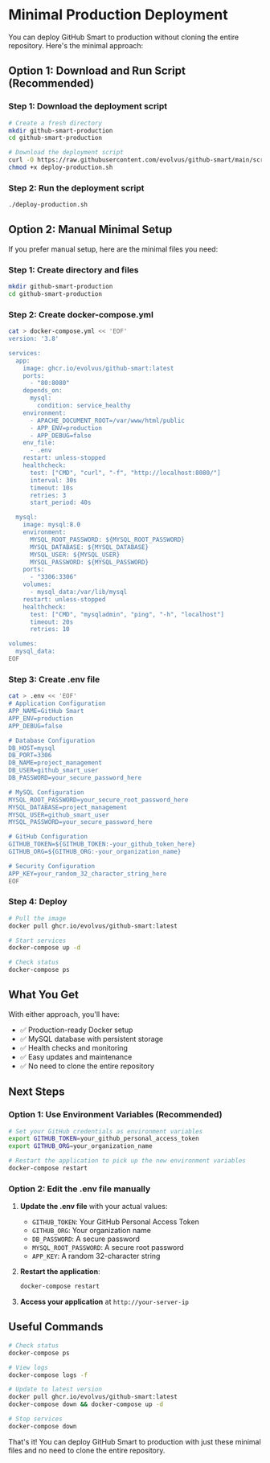 # Minimal Production Deployment

You can deploy GitHub Smart to production without cloning the entire repository. Here's the minimal approach:

## Option 1: Download and Run Script (Recommended)

### Step 1: Download the deployment script
```bash
# Create a fresh directory
mkdir github-smart-production
cd github-smart-production

# Download the deployment script
curl -O https://raw.githubusercontent.com/evolvus/github-smart/main/scripts/deploy-production.sh
chmod +x deploy-production.sh
```

### Step 2: Run the deployment script
```bash
./deploy-production.sh
```

## Option 2: Manual Minimal Setup

If you prefer manual setup, here are the minimal files you need:

### Step 1: Create directory and files
```bash
mkdir github-smart-production
cd github-smart-production
```

### Step 2: Create docker-compose.yml
```bash
cat > docker-compose.yml << 'EOF'
version: '3.8'

services:
  app:
    image: ghcr.io/evolvus/github-smart:latest
    ports:
      - "80:8080"
    depends_on:
      mysql:
        condition: service_healthy
    environment:
      - APACHE_DOCUMENT_ROOT=/var/www/html/public
      - APP_ENV=production
      - APP_DEBUG=false
    env_file:
      - .env
    restart: unless-stopped
    healthcheck:
      test: ["CMD", "curl", "-f", "http://localhost:8080/"]
      interval: 30s
      timeout: 10s
      retries: 3
      start_period: 40s

  mysql:
    image: mysql:8.0
    environment:
      MYSQL_ROOT_PASSWORD: ${MYSQL_ROOT_PASSWORD}
      MYSQL_DATABASE: ${MYSQL_DATABASE}
      MYSQL_USER: ${MYSQL_USER}
      MYSQL_PASSWORD: ${MYSQL_PASSWORD}
    ports:
      - "3306:3306"
    volumes:
      - mysql_data:/var/lib/mysql
    restart: unless-stopped
    healthcheck:
      test: ["CMD", "mysqladmin", "ping", "-h", "localhost"]
      timeout: 20s
      retries: 10

volumes:
  mysql_data:
EOF
```

### Step 3: Create .env file
```bash
cat > .env << 'EOF'
# Application Configuration
APP_NAME=GitHub Smart
APP_ENV=production
APP_DEBUG=false

# Database Configuration
DB_HOST=mysql
DB_PORT=3306
DB_NAME=project_management
DB_USER=github_smart_user
DB_PASSWORD=your_secure_password_here

# MySQL Configuration
MYSQL_ROOT_PASSWORD=your_secure_root_password_here
MYSQL_DATABASE=project_management
MYSQL_USER=github_smart_user
MYSQL_PASSWORD=your_secure_password_here

# GitHub Configuration
GITHUB_TOKEN=${GITHUB_TOKEN:-your_github_token_here}
GITHUB_ORG=${GITHUB_ORG:-your_organization_name}

# Security Configuration
APP_KEY=your_random_32_character_string_here
EOF
```

### Step 4: Deploy
```bash
# Pull the image
docker pull ghcr.io/evolvus/github-smart:latest

# Start services
docker-compose up -d

# Check status
docker-compose ps
```

## What You Get

With either approach, you'll have:
- ✅ Production-ready Docker setup
- ✅ MySQL database with persistent storage
- ✅ Health checks and monitoring
- ✅ Easy updates and maintenance
- ✅ No need to clone the entire repository

## Next Steps

### Option 1: Use Environment Variables (Recommended)
```bash
# Set your GitHub credentials as environment variables
export GITHUB_TOKEN=your_github_personal_access_token
export GITHUB_ORG=your_organization_name

# Restart the application to pick up the new environment variables
docker-compose restart
```

### Option 2: Edit the .env file manually
1. **Update the .env file** with your actual values:
   - `GITHUB_TOKEN`: Your GitHub Personal Access Token
   - `GITHUB_ORG`: Your organization name
   - `DB_PASSWORD`: A secure password
   - `MYSQL_ROOT_PASSWORD`: A secure root password
   - `APP_KEY`: A random 32-character string

2. **Restart the application**:
   ```bash
   docker-compose restart
   ```

3. **Access your application** at `http://your-server-ip`

## Useful Commands

```bash
# Check status
docker-compose ps

# View logs
docker-compose logs -f

# Update to latest version
docker pull ghcr.io/evolvus/github-smart:latest
docker-compose down && docker-compose up -d

# Stop services
docker-compose down
```

That's it! You can deploy GitHub Smart to production with just these minimal files and no need to clone the entire repository. 